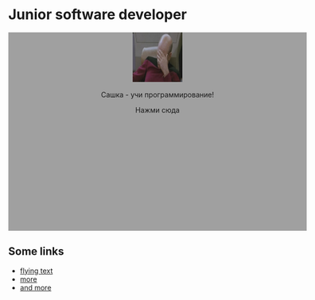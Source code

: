 # Junior software developer

<script src="https://ajax.googleapis.com/ajax/libs/jquery/1.11.2/jquery.min.js"></script>
<style>
#flying_object {
  position: relative;
}

</style>

<script>
function move1() {
    var dWidth = $('#field').width() - 100,
      dHeight = $('#field').height() - 100,
      nextX = Math.floor(Math.random() * dWidth),
      nextY = Math.floor(Math.random() * dHeight);
    $(this).animate({
      left: nextX + 'px',
      top: nextY + 'px'
    }, );
  }
  
jQuery(function($) {
  $('#flying_object').mouseover(move1);
});


</script>

<div style="height:400px; width:600px; background:#A0A0A0; min-height: 400px; min-width: 600px;" id="field">
  <div id="flying_object" align="center">
    <img src="facepalm.jpg" width="100" height="100" alt="Grey Square" />
    <p>Сашка - учи программирование!</p>
    <p> <a>Нажми сюда</a></p>
  </div>

</div>



## Some links

* [flying text](http://jsfiddle.net/karalamalar/atNva/)
* [more](http://jsfiddle.net/3Z7HE/3/)
* [and more](http://jsfiddle.net/Xw29r/15/)

